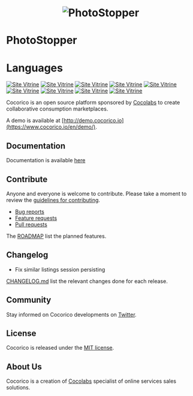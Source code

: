 <h1 align="center">
    <img src="https://admin.photostopper.fr/build/images/icon.36a6633e.png" alt="PhotoStopper"/>
</h1>

# PhotoStopper


# Languages

[![Site Vitrine](https://img.shields.io/badge/React-20232A?style=for-the-badge&logo=react&logoColor=61DAFB)](https://fr.reactjs.org/)
[![Site Vitrine](https://img.shields.io/badge/PHP-777BB4?style=for-the-badge&logo=php&logoColor=white)](https://symfony.com/)
[![Site Vitrine](https://img.shields.io/badge/HTML-239120?style=for-the-badge&logo=html5&logoColor=white)](https://developer.mozilla.org/fr/docs/Web/HTML)
[![Site Vitrine](https://img.shields.io/badge/CSS-239120?&style=for-the-badge&logo=css3&logoColor=white)](https://developer.mozilla.org/fr/docs/Web/CSS/Reference)
[![Site Vitrine](https://img.shields.io/badge/JavaScript-F7DF1E?style=for-the-badge&logo=javascript&logoColor=black)](https://developer.mozilla.org/fr/docs/Web/JavaScript)
[![Site Vitrine](https://img.shields.io/badge/Sass-CC6699?style=for-the-badge&logo=sass&logoColor=white)](https://sass-lang.com/documentation)
[![Site Vitrine](https://img.shields.io/badge/React_Native-20232A?style=for-the-badge&logo=react&logoColor=61DAFB)](https://reactnative.dev/docs/getting-started)
[![Site Vitrine](https://img.shields.io/badge/try-demo-green.svg)](https://developer.mozilla.org/fr/docs/Web/CSS/Reference)
[![Site Vitrine](https://img.shields.io/badge/try-demo-green.svg)](https://developer.mozilla.org/fr/docs/Web/CSS/Reference)



Cocorico is an open source platform sponsored by [Cocolabs](https://www.cocolabs.com/en/?utm_source=github&utm_medium=cocorico-page&utm_campaign=organic) to create collaborative consumption marketplaces.

A demo is available at [http://demo.cocorico.io](https://www.cocorico.io/en/demo/).

## Documentation

Documentation is available [here](doc/index.md)

## Contribute

Anyone and everyone is welcome to contribute. Please take a moment to
review the [guidelines for contributing](CONTRIBUTING.md).

* [Bug reports](CONTRIBUTING.md#bugs)
* [Feature requests](CONTRIBUTING.md#features)
* [Pull requests](CONTRIBUTING.md#pull-requests)

The [ROADMAP](ROADMAP.md) list the planned features.

## Changelog
 - Fix similar listings session persisting

[CHANGELOG.md](CHANGELOG.md) list the relevant changes done for each release.

## Community

Stay informed on Cocorico developments on [Twitter](https://twitter.com/cocorico_rocks).

## License

Cocorico is released under the [MIT license](LICENSE).


## About Us

Cocorico is a creation of [Cocolabs](https://www.cocolabs.com/en/?utm_source=github&utm_medium=cocorico-page&utm_campaign=organic) specialist of online services sales solutions.
